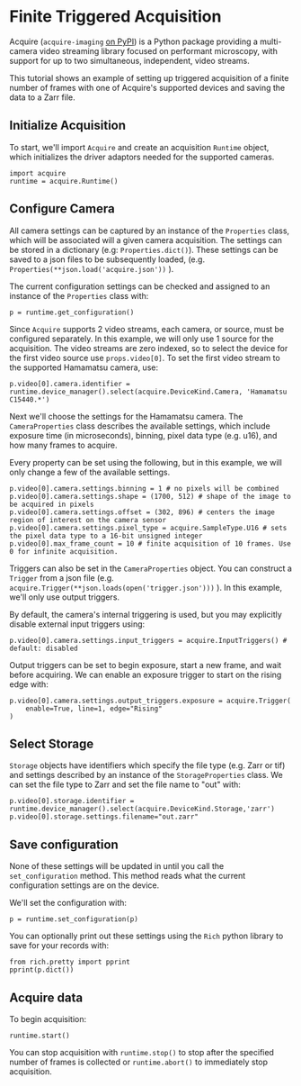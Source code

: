# Finite Triggered Acquisition
Acquire (`acquire-imaging` [on PyPI](https://pypi.org/project/acquire-imaging/)) is a Python package providing a multi-camera video streaming library focused on performant microscopy, with support for up to two simultaneous, independent, video streams.

This tutorial shows an example of setting up triggered acquisition of a finite number of frames with one of Acquire's supported devices and saving the data to a Zarr file.

## Initialize Acquisition

To start, we'll import `Acquire` and create an acquisition `Runtime` object, which initializes the driver adaptors needed for the supported cameras.
```
import acquire
runtime = acquire.Runtime()
```

## Configure Camera

All camera settings can be captured by an instance of the `Properties` class, which will be associated will a given camera acquisition. The settings can be stored in a dictionary (e.g: `Properties.dict()`). These settings can be saved to a json files to be subsequently loaded, (e.g. ` Properties(**json.load('acquire.json'))` ). 

The current configuration settings can be checked and assigned to an instance of the `Properties` class with:
```
p = runtime.get_configuration() 
```
Since `Acquire` supports 2 video streams, each camera, or source, must be configured separately. In this example, we will only use 1 source for the acquisition. The video streams are zero indexed, so to select the device for the first video source use `props.video[0]`. To set the first video stream to the supported Hamamatsu camera, use:
```
p.video[0].camera.identifier = runtime.device_manager().select(acquire.DeviceKind.Camera, 'Hamamatsu C15440.*')
```
Next we'll choose the settings for the Hamamatsu camera. The `CameraProperties` class describes the available settings, which include exposure time (in microseconds), binning, pixel data type (e.g. u16), and how many frames to acquire.

Every property can be set using the following, but in this example, we will only change a few of the available settings.

```
p.video[0].camera.settings.binning = 1 # no pixels will be combined
p.video[0].camera.settings.shape = (1700, 512) # shape of the image to be acquired in pixels
p.video[0].camera.settings.offset = (302, 896) # centers the image region of interest on the camera sensor
p.video[0].camera.settings.pixel_type = acquire.SampleType.U16 # sets the pixel data type to a 16-bit unsigned integer
p.video[0].max_frame_count = 10 # finite acquisition of 10 frames. Use 0 for infinite acquisition.
```
Triggers can also be set in the `CameraProperties` object. You can construct a `Trigger` from a json file (e.g. `acquire.Trigger(**json.loads(open('trigger.json')))` ). In this example, we'll only use output triggers.

By default, the camera's internal triggering is used, but you may explicitly disable external input triggers using:
```
p.video[0].camera.settings.input_triggers = acquire.InputTriggers() # default: disabled
```

Output triggers can be set to begin exposure, start a new frame, and wait before acquiring. We can enable an exposure trigger to start on the rising edge with:
```
p.video[0].camera.settings.output_triggers.exposure = acquire.Trigger(
	enable=True, line=1, edge="Rising"
)
```

## Select Storage

`Storage` objects have identifiers which specify the file type (e.g. Zarr or tif) and settings described by an instance of the `StorageProperties` class. We can set the file type to Zarr and set the file name to "out" with:
```
p.video[0].storage.identifier = runtime.device_manager().select(acquire.DeviceKind.Storage,'zarr') 
p.video[0].storage.settings.filename="out.zarr"
```

## Save configuration
None of these settings will be updated in until you call the `set_configuration` method. This method reads what the current configuration settings are on the device.

We'll set the configuration with:
```
p = runtime.set_configuration(p)
```

You can optionally print out these settings using the `Rich` python library to save for your records with:
```
from rich.pretty import pprint
pprint(p.dict())
```

## Acquire data

To begin acquisition:
```
runtime.start()
```

You can stop acquisition with `runtime.stop()` to stop after the specified number of frames is collected or `runtime.abort()` to immediately stop acquisition.